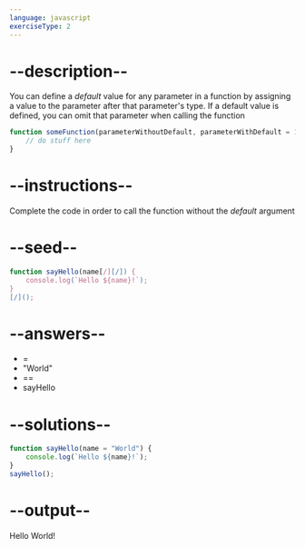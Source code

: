 ```yaml
---
language: javascript
exerciseType: 2
---
```


# --description--

You can define a _default_ value for any parameter in a function by assigning a value to the parameter after that parameter's type.
If a default value is defined, you can omit that parameter when calling the function
```javascript
function someFunction(parameterWithoutDefault, parameterWithDefault = 12) {
	// do stuff here
}
```

# --instructions--

Complete the code in order to call the function without the _default_ argument

# --seed--

```javascript
function sayHello(name[/][/]) {
    console.log(`Hello ${name}!`);
}
[/]();
```

# --answers--

-  = 
- "World"
-  == 
- sayHello

# --solutions--

```javascript
function sayHello(name = "World") {
    console.log(`Hello ${name}!`);
}
sayHello();
```

# --output--

Hello World!
